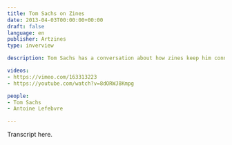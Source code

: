 ```yaml
---
title: Tom Sachs on Zines
date: 2013-04-03T00:00:00+00:00
draft: false
language: en
publisher: Artzines
type: inverview

description: Tom Sachs has a conversation about how zines keep him connected with his community.

videos:
- https://vimeo.com/163313223
- https://youtube.com/watch?v=8dORWJ8Kmpg

people:
- Tom Sachs
- Antoine Lefebvre

---
```


Transcript here.